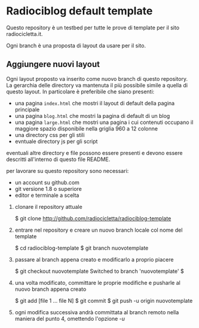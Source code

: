 Radiociblog default template
============================

Questo repository è un testbed per tutte le prove di template per il
sito radiocicletta.it.

Ogni branch è una proposta di layout da usare per il sito.

Aggiungere nuovi layout
-----------------------

Ogni layout proposto va inserito come nuovo branch di questo repository.
La gerarchia delle directory va mantenuta il più possibile simile a quella
di questo layout. In particolare è preferibile che siano presenti:

* una pagina ``index.html`` che mostri il layout di default della pagina
principale
* una pagina ``blog.html`` che mostri la pagina di default di un blog
* una pagina ``large.html`` che mostri una pagina i cui contenuti occupano
il maggiore spazio disponibile nella griglia 960 a 12 colonne
* una directory css per gli stili
* evntuale directory js per gli script

eventuali altre directory e file possono essere presenti e devono essere
descritti all'interno di questo file README.


per lavorare su questo repository sono necessari:

* un account su github.com
* git versione 1.8 o superiore
* editor e terminale a scelta

1. clonare il repository attuale

    $ git clone http://github.com/radiocicletta/radiociblog-template

2. entrare nel repository e creare un nuovo branch locale col nome del template

    $ cd radiociblog-template
    $ git branch nuovotemplate

3. passare al branch appena creato e modificarlo a proprio piacere

    $ git checkout nuovotemplate
    Switched to branch 'nuovotemplate'
    $

4. una volta modificato, committare le proprie modifiche e pusharle al nuovo
branch appena creato

    $ git add [file 1 ... file N]
    $ git commit
    $ git push -u origin nuovotemplate

5. ogni modifica successiva andrà committata al branch remoto nella maniera
del punto 4, omettendo l'opzione *-u*
